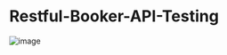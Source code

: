 # Restful-Booker-API-Testing

![image](https://github.com/user-attachments/assets/86289839-6006-4caf-9c70-50133c2db351)
